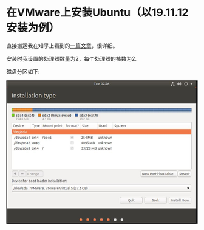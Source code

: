 # 在VMware上安装Ubuntu（以19.11.12安装为例）

直接搬运我在知乎上看到的[一篇文章](https://zhuanlan.zhihu.com/p/38797088)，很详细。

安装时我设置的处理器数量为2，每个处理器的核数为2. 

磁盘分区如下:

![My_partition](https://github.com/fyylvphy/Learning_Journal/raw/master/VMware/%E8%99%9A%E6%8B%9F%E6%9C%BA%E5%88%86%E5%8C%BA.JPG)

